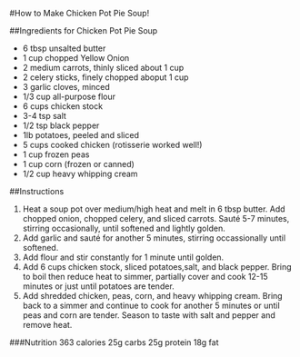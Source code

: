 #How to Make Chicken Pot Pie Soup!

##Ingredients for Chicken Pot Pie Soup 

- 6 tbsp unsalted butter 
- 1 cup chopped Yellow Onion 
- 2 medium carrots, thinly sliced about 1 cup 
- 2 celery sticks, finely chopped aboput 1 cup 
- 3 garlic cloves, minced
- 1/3 cup all-purpose flour
- 6 cups chicken stock 
- 3-4 tsp salt 
- 1/2 tsp black pepper
- 1lb potatoes, peeled and sliced
- 5 cups cooked chicken (rotisserie worked well!)
- 1 cup frozen peas
- 1 cup corn (frozen or canned)
- 1/2 cup heavy whipping cream 

##Instructions

1. Heat a soup pot over medium/high heat and melt in 6 tbsp butter. Add chopped onion, chopped celery, and sliced carrots. Sauté 5-7 minutes, stirring occasionally, until softened and lightly golden. 
2. Add garlic and sauté for another 5 minutes, stirring occassionally until softened. 
3. Add flour and stir constantly for 1 minute until golden.
4. Add 6 cups chicken stock, sliced potatoes,salt, and black pepper. Bring to boil then reduce heat to simmer, partially cover and cook 12-15 minutes or just until potatoes are tender. 
5. Add shredded chicken, peas, corn, and heavy whipping cream. Bring back to a simmer and continue to cook for another 5 minutes or until peas and corn are tender. Season to taste with salt and pepper and remove heat.

###Nutrition 
363 calories 25g carbs 25g protein 18g fat 